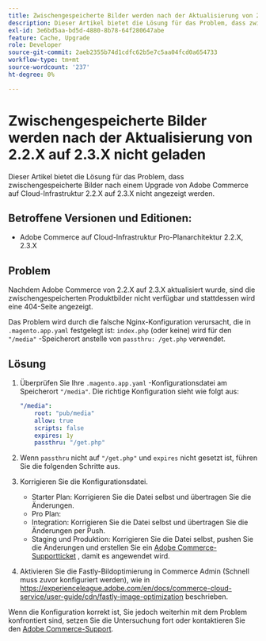 ```yaml
---
title: Zwischengespeicherte Bilder werden nach der Aktualisierung von 2.2.X auf 2.3.X nicht geladen
description: Dieser Artikel bietet die Lösung für das Problem, dass zwischengespeicherte Bilder nach einem Upgrade von Adobe Commerce auf Cloud-Infrastruktur 2.2.X auf 2.3.X nicht angezeigt werden.
exl-id: 3e6bd5aa-bd5d-4880-8b78-64f280647abe
feature: Cache, Upgrade
role: Developer
source-git-commit: 2aeb2355b74d1cdfc62b5e7c5aa04fcd0a654733
workflow-type: tm+mt
source-wordcount: '237'
ht-degree: 0%

---
```


# Zwischengespeicherte Bilder werden nach der Aktualisierung von 2.2.X auf 2.3.X nicht geladen

Dieser Artikel bietet die Lösung für das Problem, dass zwischengespeicherte Bilder nach einem Upgrade von Adobe Commerce auf Cloud-Infrastruktur 2.2.X auf 2.3.X nicht angezeigt werden.

## Betroffene Versionen und Editionen:

* Adobe Commerce auf Cloud-Infrastruktur Pro-Planarchitektur 2.2.X, 2.3.X

## Problem

Nachdem Adobe Commerce von 2.2.X auf 2.3.X aktualisiert wurde, sind die zwischengespeicherten Produktbilder nicht verfügbar und stattdessen wird eine 404-Seite angezeigt.

Das Problem wird durch die falsche Nginx-Konfiguration verursacht, die in `.magento.app.yaml` festgelegt ist: `index.php` (oder keine) wird für den `"/media"` -Speicherort anstelle von `passthru: /get.php` verwendet.

## Lösung

1. Überprüfen Sie Ihre `.magento.app.yaml` -Konfigurationsdatei am Speicherort `"/media"`. Die richtige Konfiguration sieht wie folgt aus:

   ```yaml
   "/media":
       root: "pub/media"
       allow: true
       scripts: false
       expires: 1y
       passthru: "/get.php"
   ```

1. Wenn `passthru` nicht auf `"/get.php"` und `expires` nicht gesetzt ist, führen Sie die folgenden Schritte aus.
1. Korrigieren Sie die Konfigurationsdatei.
   * Starter Plan: Korrigieren Sie die Datei selbst und übertragen Sie die Änderungen.
   * Pro Plan:
   * Integration: Korrigieren Sie die Datei selbst und übertragen Sie die Änderungen per Push.
   * Staging und Produktion: Korrigieren Sie die Datei selbst, pushen Sie die Änderungen und erstellen Sie ein [Adobe Commerce-Supportticket](/help/help-center-guide/help-center/magento-help-center-user-guide.md#submit-ticket) , damit es angewendet wird.

1. Aktivieren Sie die Fastly-Bildoptimierung in Commerce Admin (Schnell muss zuvor konfiguriert werden), wie in <https://experienceleague.adobe.com/en/docs/commerce-cloud-service/user-guide/cdn/fastly-image-optimization> beschrieben.

Wenn die Konfiguration korrekt ist, Sie jedoch weiterhin mit dem Problem konfrontiert sind, setzen Sie die Untersuchung fort oder kontaktieren Sie den [Adobe Commerce-Support](/help/help-center-guide/help-center/magento-help-center-user-guide.md#submit-ticket).
